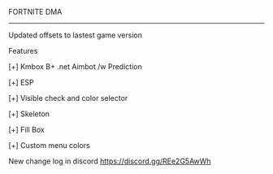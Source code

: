 FORTNITE DMA
_______________________________________________________________________

Updated offsets to lastest game version

Features

[+] Kmbox B+ .net Aimbot /w Prediction

[+] ESP

[+] Visible check and color selector

[+] Skeleton

[+] Fill Box

[+] Custom menu colors

New change log in discord
https://discord.gg/REe2G5AwWh

